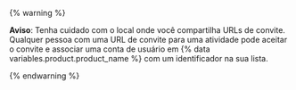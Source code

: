 {% warning %}

**Aviso**: Tenha cuidado com o local onde você compartilha URLs de convite. Qualquer pessoa com uma URL de convite para uma atividade pode aceitar o convite e associar uma conta de usuário em {% data variables.product.product_name %} com um identificador na sua lista.

{% endwarning %}
